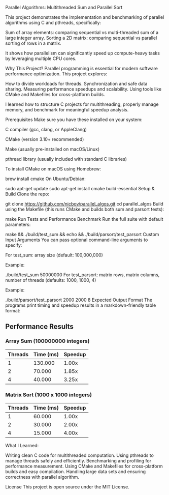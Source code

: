 Parallel Algorithms: Multithreaded Sum and Parallel Sort


This project demonstrates the implementation and benchmarking of parallel algorithms using C and pthreads, specifically:

Sum of array elements: comparing sequential vs multi-threaded sum of a large integer array.
Sorting a 2D matrix: comparing sequential vs parallel sorting of rows in a matrix.

It shows how parallelism can significantly speed up compute-heavy tasks by leveraging multiple CPU cores.

Why This Project?
Parallel programming is essential for modern software performance optimization. This project explores:

How to divide workloads for threads.
Synchronization and safe data sharing.
Measuring performance speedups and scalability.
Using tools like CMake and Makefiles for cross-platform builds.

I learned how to structure C projects for multithreading, properly manage memory, and benchmark for meaningful speedup analysis.

Prerequisites
Make sure you have these installed on your system:

C compiler (gcc, clang, or AppleClang)

CMake (version 3.10+ recommended)

Make (usually pre-installed on macOS/Linux)

pthread library (usually included with standard C libraries)

To install CMake on macOS using Homebrew:

brew install cmake
On Ubuntu/Debian:

sudo apt-get update
sudo apt-get install cmake build-essential
Setup & Build
Clone the repo:

git clone https://github.com/nicbov/parallel_algos.git
cd parallel_algos
Build using the Makefile (this runs CMake and builds both sum and parsort tests):

make
Run Tests and Performance Benchmark
Run the full suite with default parameters:

make && ./build/test_sum && echo && ./build/parsort/test_parsort
Custom Input Arguments
You can pass optional command-line arguments to specify:

For test_sum: array size (default: 100,000,000)

Example:

./build/test_sum 50000000
For test_parsort: matrix rows, matrix columns, number of threads (defaults: 1000, 1000, 4)

Example:

./build/parsort/test_parsort 2000 2000 8
Expected Output Format
The programs print timing and speedup results in a markdown-friendly table format:

## Performance Results

### Array Sum (100000000 integers)

| Threads | Time (ms) | Speedup |
|---------|-----------|---------|
| 1       | 130.000   | 1.00x   |
| 2       | 70.000    | 1.85x   |
| 4       | 40.000    | 3.25x   |

### Matrix Sort (1000 x 1000 integers)

| Threads | Time (ms) | Speedup |
|---------|-----------|---------|
| 1       | 60.000    | 1.00x   |
| 2       | 30.000    | 2.00x   |
| 4       | 15.000    | 4.00x   |

What I Learned:

Writing clean C code for multithreaded computation.
Using pthreads to manage threads safely and efficiently.
Benchmarking and profiling for performance measurement.
Using CMake and Makefiles for cross-platform builds and easy compilation.
Handling large data sets and ensuring correctness with parallel algorithm.

License
This project is open source under the MIT License.

